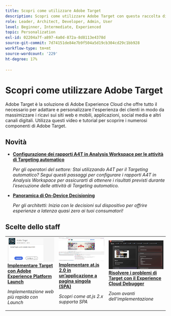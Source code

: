 ```yaml
---
title: Scopri come utilizzare Adobe Target
description: Scopri come utilizzare Adobe Target con questa raccolta di esercitazioni e video che coprono tutti i suoi componenti. Utilizza la potenza di Adobe Target in modo efficace.
role: Leader, Architect, Developer, Admin, User
level: Beginner, Intermediate, Experienced
topic: Personalization
exl-id: 02204a7f-a897-4a0d-872a-8d8113e4378d
source-git-commit: 7d74151de84e7b9f504a5d19cb304cd29c1bb928
workflow-type: tm+mt
source-wordcount: '229'
ht-degree: 17%

---
```


# Scopri come utilizzare Adobe Target

Adobe Target è la soluzione di Adobe Experience Cloud che offre tutto il necessario per adattare e personalizzare l&#39;esperienza dei clienti in modo da massimizzare i ricavi sui siti web e mobili, applicazioni, social media e altri canali digitali. Utilizza questi video e tutorial per scoprire i numerosi componenti di Adobe Target.

<div id="whats-new-section">

## Novità

* **[Configurazione dei rapporti A4T in Analysis Workspace per le attività di Targeting automatico](integrations/set-up-a4t-reports-in-analysis-workspace-for-auto-target-activities.md)**

   *Per gli operatori del settore: Stai utilizzando A4T per il Targeting automatico? Segui questi passaggi per configurare i rapporti A4T in Analysis Workspace per assicurarti di ottenere i risultati previsti durante l’esecuzione delle attività di Targeting automatico.*
* **[Panoramica di On-Device Decisioning](implementation/on-device-decisioning-overview.md)**

   *Per gli architetti: Inizia con le decisioni sul dispositivo per offrire esperienze a latenza quasi zero ai tuoi consumatori!*
<!-- * **[Use the Recommendations API (Tutorial)](recommendations-api-tutorial/recs-api-overview.md)**
    *For developers: Get hands-on practice using the [!DNL Recommendations] APIs to configure and manage [!DNL Recommendations] catalogs and custom criteria, and more.*-->

<!--* **[Implement Adobe Target with Adobe Mobile Services SDK v4 for Android (Tutorial)](mobile-v4/overview.md)**
    *For developers who are already using Adobe Mobile Services SDK v4: learn how to start personalizing app experiences with Adobe Target. These steps are provided as legacy user support.*<!-- Concepts learned here are also applicable to Adobe Experience Platform Mobile SDK (v5).-->

<!--* **[Use Recommendations Offers (Video)](recommendations/use-recommendations-offers.md)**
    *For all Target Users: Learn how to use product recommendations in A/B and Experience Targeting Activities.*-->

<!--
* **[Create a Recommendations Activity (Video)](recommendations/create-a-recommendations-activity.md)**
    <br>
    *Recommend products to your customers at scale with this Premium feature.* -->


</div>

<div id="recs-overview-body-1"></div>
<div id="recs-overview-body-2"></div>
<div id="recs-overview-body-3"></div>
<div id="recs-overview-body-4"></div>
<div id="recs-overview-body-5"></div>
<div id="recs-overview-body-6"></div>

<div id="staff-picks-section">

## Scelte dello staff

<table>
<tr>
  <td>
    <a href="https://experienceleague.adobe.com/docs/launch-learn/implementing-in-websites-with-launch/implement-solutions/target.html?lang=en">
      <img alt="Implementare Target con Adobe Experience Platform Launch" src="assets/launch_referencearchitectureguides.png" />
    </a>
    <div>
      <a href="https://experienceleague.adobe.com/docs/launch-learn/implementing-in-websites-with-launch/implement-solutions/target.html?lang=en">
    <strong>Implementare Target con Adobe Experience Platform Launch</strong>
    </a>
    </div>
    <p>
    <em>Implementazione web più rapida con Launch</em>
    <p>
  </td>
  <td>
    <a href="implementation/implement-atjs-20-in-a-single-page-application.md">
      <img alt="Implementare at.js 2.0 in un’applicazione a pagina singola (SPA)" src="assets/implementing_adobetargetsatjs20inasinglepageapplicationspa.png" />
    </a>
    <div>
      <a href="implementation/implement-atjs-20-in-a-single-page-application.md">
    <strong>Implementare at.js 2.0 in un’applicazione a pagina singola (SPA)</strong>
    </a>
    </div>
    <p>
    <em>Scopri come at.js 2.x supporta SPA</em>
    <p>
  </td>
  <td>
    <a href="troubleshooting/troubleshoot-with-the-experience-cloud-debugger.md">
      <img alt="Risolvere i problemi di Target con il Experience Cloud Debugger" src="assets/using_the_experienceclouddebuggerwithadobetarget.png" />
    </a>
    <div>
      <a href="troubleshooting/troubleshoot-with-the-experience-cloud-debugger.md">
    <strong>Risolvere i problemi di Target con il Experience Cloud Debugger</strong>
    </a>
    </div>
    <p>
    <em>Zoom avanti dell'implementazione</em>
    <p>
  </td>
</tr>
</table>
</div>
